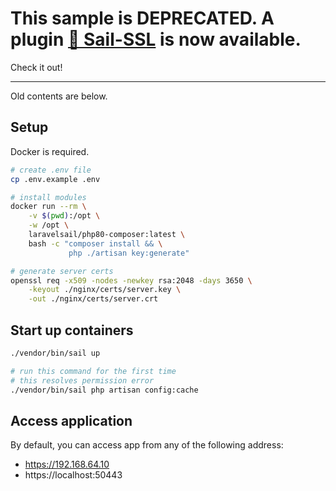 # This sample is DEPRECATED. A plugin [🚢 Sail-SSL](https://github.com/ryoluo/sail-ssl) is now available.

Check it out!

---

Old contents are below.

## Setup

Docker is required.

```bash
# create .env file
cp .env.example .env

# install modules
docker run --rm \
    -v $(pwd):/opt \
    -w /opt \
    laravelsail/php80-composer:latest \
    bash -c "composer install && \
             php ./artisan key:generate"

# generate server certs
openssl req -x509 -nodes -newkey rsa:2048 -days 3650 \
    -keyout ./nginx/certs/server.key \
    -out ./nginx/certs/server.crt
```

## Start up containers

```bash
./vendor/bin/sail up

# run this command for the first time
# this resolves permission error
./vendor/bin/sail php artisan config:cache
```

## Access application
By default, you can access app from any of the following address:
- https://192.168.64.10
- https://localhost:50443
